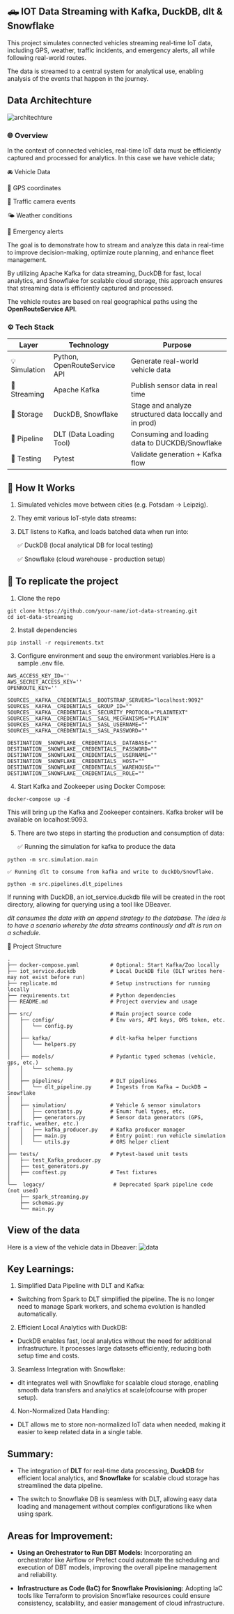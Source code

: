 ## 🛻 IOT Data Streaming with Kafka, DuckDB, dlt & Snowflake
This project simulates connected vehicles streaming real-time IoT data, including GPS, weather, traffic incidents, and emergency alerts, all while following real-world routes. 

The data is streamed to a central system for analytical use, enabling analysis of the events that happen in the journey.

## Data Architechture

![architechture](https://github.com/Konzisam/IOT-Data-Streaming/blob/master/assets/architechture.png?raw=true)

### 🌐 Overview
In the context of connected vehicles, real-time IoT data must be efficiently captured and processed for analytics. In this case we have vehicle data;

🚘 Vehicle Data

📍 GPS coordinates

🚦 Traffic camera events

🌤️ Weather conditions

🚨 Emergency alerts

 The goal is to demonstrate how to stream and analyze this data in real-time to improve decision-making, optimize route planning, and enhance fleet management.

By utilizing Apache Kafka for data streaming, DuckDB for fast, local analytics, and Snowflake for scalable cloud storage, this approach ensures that streaming data is efficiently captured and processed.

The vehicle routes are based on real geographical paths using the **OpenRouteService API**.

### ⚙️ **Tech Stack**

| Layer       | Technology                   | Purpose                                                 |
|-------------|------------------------------|---------------------------------------------------------|
| 💡 Simulation | Python, OpenRouteService API | Generate real-world vehicle data                        |
| 📡 Streaming  | Apache Kafka                 | Publish sensor data in real time                        |
| 🧠 Storage    | DuckDB, Snowflake            | Stage and analyze structured data loccally and in prod) |
| 🔁 Pipeline   | DLT (Data Loading Tool)      | Consuming and loading data to DUCKDB/Snowflake          |
| 🧪 Testing    | Pytest                       | Validate generation + Kafka flow                        |


## 🧭 How It Works
1. Simulated vehicles move between cities (e.g. Potsdam → Leipzig).

2. They emit various IoT-style data streams:

3. DLT listens to Kafka, and loads batched data when run into:

    ✅ DuckDB (local analytical DB for local testing)

    ✅ Snowflake (cloud warehouse - production setup)

## 🚀 To replicate the project
1. Clone the repo
```
git clone https://github.com/your-name/iot-data-streaming.git
cd iot-data-streaming
```
2. Install dependencies
```
pip install -r requirements.txt
```
3. Configure environment and seup the environment variables.Here is a sample .env file.
```
AWS_ACCESS_KEY_ID=''
AWS_SECRET_ACCESS_KEY=''
OPENROUTE_KEY=''

SOURCES__KAFKA__CREDENTIALS__BOOTSTRAP_SERVERS="localhost:9092"
SOURCES__KAFKA__CREDENTIALS__GROUP_ID=""
SOURCES__KAFKA__CREDENTIALS__SECURITY_PROTOCOL="PLAINTEXT"
SOURCES__KAFKA__CREDENTIALS__SASL_MECHANISMS="PLAIN"
SOURCES__KAFKA__CREDENTIALS__SASL_USERNAME=""
SOURCES__KAFKA__CREDENTIALS__SASL_PASSWORD=""

DESTINATION__SNOWFLAKE__CREDENTIALS__DATABASE=""
DESTINATION__SNOWFLAKE__CREDENTIALS__PASSWORD=""
DESTINATION__SNOWFLAKE__CREDENTIALS__USERNAME=""
DESTINATION__SNOWFLAKE__CREDENTIALS__HOST=""
DESTINATION__SNOWFLAKE__CREDENTIALS__WAREHOUSE=""
DESTINATION__SNOWFLAKE__CREDENTIALS__ROLE=""
```

4. Start Kafka and Zookeeper using Docker Compose:
```
docker-compose up -d
```

This will bring up the Kafka and Zookeeper containers. Kafka broker will be available on localhost:9093.

5. There are two steps in starting the production and consumption of data:

    ✅ Running the simulation for kafka to produce the data

```python -m src.simulation.main```

    ✅ Running dlt to consume from kafka and write to duckDb/Snowflake. 

```python -m src.pipelines.dlt_pipelines```

If  running with DuckDB, an iot_service.duckdb file will be created in the root directory, allowing for querying using a tool like DBeaver.

_dlt consumes the data with an append strategy to the database. The idea is to have a scenario whereby the data streams continously and dlt is run on a schedule._

📁 Project Structure
```
.
├── docker-compose.yaml          # Optional: Start Kafka/Zoo locally
├── iot_service.duckdb           # Local DuckDB file (DLT writes here- may not exist before run)
├── replicate.md                 # Setup instructions for running locally
├── requirements.txt             # Python dependencies
├── README.md                    # Project overview and usage
│
├── src/                         # Main project source code
│   ├── config/                  # Env vars, API keys, ORS token, etc.
│   │   └── config.py
│   │
│   ├── kafka/                   # dlt-kafka helper functions
│   │   └── helpers.py
│   │
│   ├── models/                  # Pydantic typed schemas (vehicle, gps, etc.)
│   │   └── schema.py
│   │
│   ├── pipelines/               # DLT pipelines
│   │   └── dlt_pipeline.py      # Ingests from Kafka → DuckDB → Snowflake
│   │
│   ├── simulation/              # Vehicle & sensor simulators
│   │   ├── constants.py         # Enum: fuel types, etc.
│   │   ├── generators.py        # Sensor data generators (GPS, traffic, weather, etc.)
│   │   ├── kafka_producer.py    # Kafka producer manager
│   │   ├── main.py              # Entry point: run vehicle simulation
│   │   └── utils.py             # ORS helper client
│
├── tests/                       # Pytest-based unit tests
│   ├── test_Kafka_producer.py
│   ├── test_generators.py
│   ├── conftest.py              # Test fixtures
│
└──  legacy/                      # Deprecated Spark pipeline code (not used) 
    ├── spark_streaming.py       
    ├── schemas.py
    └── main.py

```

## View of the data

Here is a view of the vehicle data in Dbeaver:
![data](https://github.com/Konzisam/IOT-Data-Streaming/blob/master/assets/dbeaver.png)


## Key Learnings:
1. Simplified Data Pipeline with DLT and Kafka:

- Switching from Spark to DLT simplified the pipeline. The is no longer need to manage Spark workers, and schema evolution is handled automatically.

2. Efficient Local Analytics with DuckDB:

-  DuckDB enables fast, local analytics without the need for additional infrastructure. It processes large datasets efficiently, reducing both setup time and costs.

3. Seamless Integration with Snowflake:

- dlt integrates well with Snowflake for scalable cloud storage, enabling smooth data transfers and analytics at scale(ofcourse with proper setup).

4. Non-Normalized Data Handling:

- DLT allows me to store non-normalized IoT data when needed, making it easier to keep related data in a single table.


## Summary:
- The integration of **DLT** for real-time data processing, **DuckDB** for efficient local analytics, and **Snowflake** for scalable cloud storage has streamlined the data pipeline. 

- The switch to Snowflake DB is seamless with DLT, allowing easy data loading and management without complex configurations like when using spark.


## Areas for Improvement:
- **Using an Orchestrator to Run DBT Models:** Incorporating an orchestrator like Airflow or Prefect could automate the scheduling and execution of DBT models, improving the overall pipeline management and reliability.

- **Infrastructure as Code (IaC) for Snowflake Provisioning:** Adopting IaC tools like Terraform to provision Snowflake resources could ensure consistency, scalability, and easier management of cloud infrastructure.
